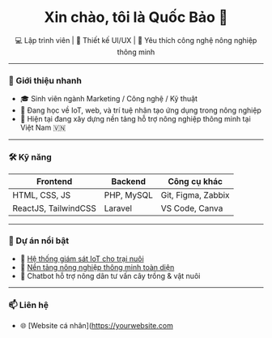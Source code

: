 <h1 align="center">Xin chào, tôi là Quốc Bảo 👋</h1>

<p align="center">
  💻 Lập trình viên | 🎨 Thiết kế UI/UX | 🌱 Yêu thích công nghệ nông nghiệp thông minh
</p>

---

### 📌 Giới thiệu nhanh
- 🎓 Sinh viên ngành Marketing / Công nghệ / Kỹ thuật
- 🧠 Đang học về IoT, web, và trí tuệ nhân tạo ứng dụng trong nông nghiệp
- 📍 Hiện tại đang xây dựng nền tảng hỗ trợ nông nghiệp thông minh tại Việt Nam 🇻🇳

---

### 🛠️ Kỹ năng
| Frontend | Backend | Công cụ khác |
|----------|---------|--------------|
| HTML, CSS, JS | PHP, MySQL | Git, Figma, Zabbix |
| ReactJS, TailwindCSS | Laravel | VS Code, Canva |

---

### 🚀 Dự án nổi bật
- 🔧 [Hệ thống giám sát IoT cho trại nuôi](https://github.com/yourproject)
- 🌿 [Nền tảng nông nghiệp thông minh toàn diện](https://github.com/yourproject2)
- 💬 Chatbot hỗ trợ nông dân tư vấn cây trồng & vật nuôi

---

### 📫 Liên hệ
- 🌐 [Website cá nhân](https://yourwebsite.com
